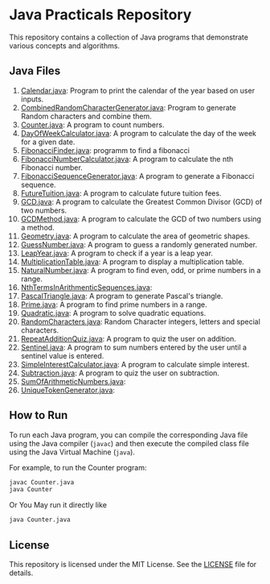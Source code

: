 # Java Practicals Repository

This repository contains a collection of Java programs that demonstrate various concepts and algorithms.

## Java Files

1. [Calendar.java](Calendar.java): Program to print the calendar of the year based on user inputs.
2. [CombinedRandomCharacterGenerator.java](CombinedRandomCharacterGenerator.java): Program to generate Random characters and combine them.
3. [Counter.java](Counter.java): A program to count numbers.
4. [DayOfWeekCalculator.java](DayOfWeekCalculator.java): A program to calculate the day of the week for a given date.
5. [FibonacciFinder.java](FibonacciFinder.java): programm to find a fibonacci
6. [FibonacciNumberCalculator.java](FibonacciNumberCalculator.java): A program to calculate the nth Fibonacci number.
7. [FibonacciSequenceGenerator.java](FibonacciSequenceGenerator.java): A program to generate a Fibonacci sequence.
8. [FutureTuition.java](FutureTuition.java): A program to calculate future tuition fees.
9. [GCD.java](GCD.java): A program to calculate the Greatest Common Divisor (GCD) of two numbers.
10. [GCDMethod.java](GCDMethod.java): A program to calculate the GCD of two numbers using a method.
11. [Geometry.java](Geometry.java): A program to calculate the area of geometric shapes.
12. [GuessNumber.java](GuessNumber.java): A program to guess a randomly generated number.
13. [LeapYear.java](LeapYear.java): A program to check if a year is a leap year.
14. [MultiplicationTable.java](MultiplicationTable.java): A program to display a multiplication table.
15. [NaturalNumber.java](NaturalNumber.java): A program to find even, odd, or prime numbers in a range.
16. [NthTermsInArithmenticSequences.java](NthTermsInArithmenticSequences.java):
17. [PascalTriangle.java](PascalTriangle.java): A program to generate Pascal's triangle.
18. [Prime.java](Prime.java): A program to find prime numbers in a range.
19. [Quadratic.java](Quadratic.java): A program to solve quadratic equations.
20. [RandomCharacters.java](RandomCharacters.java): Random Character integers, letters and special characters.
21. [RepeatAdditionQuiz.java](RepeatAdditionQuiz.java): A program to quiz the user on addition.
22. [Sentinel.java](Sentinel.java): A program to sum numbers entered by the user until a sentinel value is entered.
23. [SimpleInterestCalculator.java](SimpleInterestCalculator.java): A program to calculate simple interest.
24. [Subtraction.java](Subtraction.java): A program to quiz the user on subtraction.
25. [SumOfArithmeticNumbers.java](SumOfArithmeticNumbers.java):
26. [UniqueTokenGenerator.java](UniqueTokenGenerator.java):

## How to Run

To run each Java program, you can compile the corresponding Java file using the Java compiler (`javac`) and then execute the compiled class file using the Java Virtual Machine (`java`).

For example, to run the Counter program:

```bash
javac Counter.java
java Counter
```

Or You May run it directly like

```bash
java Counter.java
```

## License

This repository is licensed under the MIT License. See the [LICENSE](../../../LICENSE) file for details.
